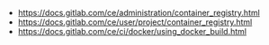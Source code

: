 
- https://docs.gitlab.com/ce/administration/container_registry.html
- https://docs.gitlab.com/ce/user/project/container_registry.html
- https://docs.gitlab.com/ce/ci/docker/using_docker_build.html